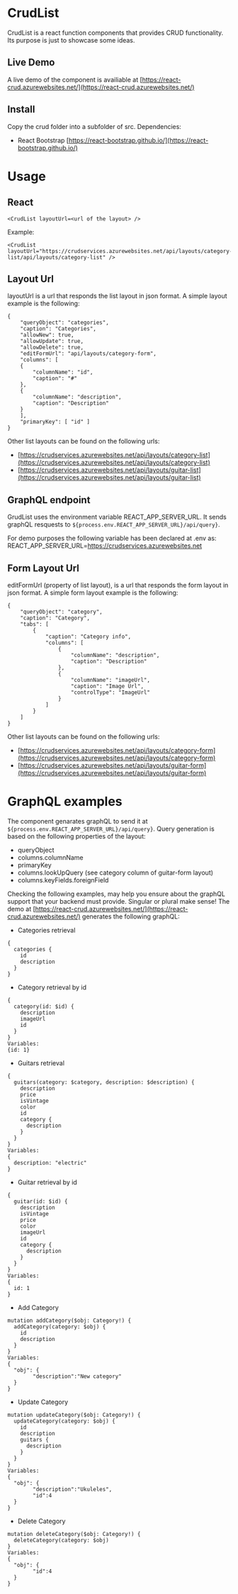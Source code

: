 # CrudList

CrudList is a react function components that provides CRUD functionality.
Its purpose is just to showcase some ideas.

## Live Demo

A live demo of the component is availiable at [https://react-crud.azurewebsites.net/](https://react-crud.azurewebsites.net/)

## Install

Copy the crud folder into a subfolder of src.
Dependencies:
- React Bootstrap [https://react-bootstrap.github.io/](https://react-bootstrap.github.io/)

# Usage

## React

```
<CrudList layoutUrl=<url of the layout> />
```
Example:
```
<CrudList layoutUrl="https://crudservices.azurewebsites.net/api/layouts/category-list/api/layouts/category-list" />
```
## Layout Url

layoutUrl is a url that responds the list layout in json format. A simple layout example is the following:
```
{
    "queryObject": "categories",
    "caption": "Categories",    
    "allowNew": true,
    "allowUpdate": true,
    "allowDelete": true,
    "editFormUrl": "api/layouts/category-form",
    "columns": [
    {
        "columnName": "id",
        "caption": "#"
    },
    {
        "columnName": "description",
        "caption": "Description"
    }
    ],
    "primaryKey": [ "id" ]
}
```

Other list layouts can be found on the following urls:
- [https://crudservices.azurewebsites.net/api/layouts/category-list](https://crudservices.azurewebsites.net/api/layouts/category-list)
- [https://crudservices.azurewebsites.net/api/layouts/guitar-list](https://crudservices.azurewebsites.net/api/layouts/guitar-list)

## GraphQL endpoint

GrudList uses the environment variable REACT_APP_SERVER_URL.
It sends graphQL resquests to `${process.env.REACT_APP_SERVER_URL}/api/query}`.

For demo purposes the following variable has been declared at .env as:
REACT_APP_SERVER_URL=https://crudservices.azurewebsites.net

## Form Layout Url

editFormUrl (property of list layout), is a url that responds the form layout in json format. A simple form layout example is the following:

```
{
    "queryObject": "category",
    "caption": "Category",
    "tabs": [
        {
            "caption": "Category info",
            "columns": [
                {
                    "columnName": "description",
                    "caption": "Description"
                },
                {
                    "columnName": "imageUrl",
                    "caption": "Image Url",
                    "controlType": "ImageUrl" 
                }
            ]
        }
    ]
}
```

Other list layouts can be found on the following urls:
- [https://crudservices.azurewebsites.net/api/layouts/category-form](https://crudservices.azurewebsites.net/api/layouts/category-form)
- [https://crudservices.azurewebsites.net/api/layouts/guitar-form](https://crudservices.azurewebsites.net/api/layouts/guitar-form)

# GraphQL examples

The component genarates graphQL to send it at `${process.env.REACT_APP_SERVER_URL}/api/query}`.
Query generation is based on the following properties of the layout:
- queryObject
- columns.columnName
- primaryKey
- columns.lookUpQuery (see category column of guitar-form layout)
- columns.keyFields.foreignField

Checking the following examples, may help you ensure about the graphQL support that your backend must provide. Singular or plural make sense!
The demo at [https://react-crud.azurewebsites.net/](https://react-crud.azurewebsites.net/) generates the following graphQL:

- Categories retrieval
```
{
  categories {
    id
    description
  }
}
```
- Category retrieval by id
```
{
  category(id: $id) {
    description
    imageUrl
    id
  }
}
Variables:
{id: 1}
```
- Guitars retrieval
```
{
  guitars(category: $category, description: $description) {
    description
    price
    isVintage
    color
    id
    category {
      description
    }
  }
}
Variables:
{
  description: "electric"
}
```
- Guitar retrieval by id
```
{
  guitar(id: $id) {
    description
    isVintage
    price
    color
    imageUrl
    id
    category {
      description
    }
  }
}
Variables:
{
  id: 1
}
```
- Add Category
```
mutation addCategory($obj: Category!) {
  addCategory(category: $obj) {
    id
    description
  }
}
Variables:
{
  "obj": {
    	"description":"New category"
  }
}
```
- Update Category
```
mutation updateCategory($obj: Category!) {
  updateCategory(category: $obj) {
    id
    description
    guitars {
      description
    }
  }
}
Variables:
{
  "obj": {
    	"description":"Ukuleles",
        "id":4
  }
}
```
- Delete Category
```
mutation deleteCategory($obj: Category!) {
  deleteCategory(category: $obj) 
}
Variables:
{
  "obj": {
        "id":4
  }
}
```
